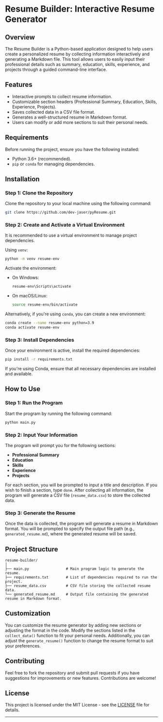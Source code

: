 # Resume Builder: Interactive Resume Generator

## Overview

The Resume Builder is a Python-based application designed to help users create a personalized resume by collecting information interactively and generating a Markdown file. This tool allows users to easily input their professional details such as summary, education, skills, experience, and projects through a guided command-line interface.

## Features

- Interactive prompts to collect resume information.
- Customizable section headers (Professional Summary, Education, Skills, Experience, Projects).
- Saves collected data in a CSV file format.
- Generates a well-structured resume in Markdown format.
- Users can modify or add more sections to suit their personal needs.

## Requirements

Before running the project, ensure you have the following installed:

- Python 3.6+ (recommended).
- `pip` or `conda` for managing dependencies.


## Installation

### Step 1: Clone the Repository

Clone the repository to your local machine using the following command:

```bash
git clone https://github.com/dev-jaser/pyResume.git
```

### Step 2: Create and Activate a Virtual Environment

It is recommended to use a virtual environment to manage project dependencies.

Using `venv`:

```bash
python -m venv resume-env
```

Activate the environment:

- On Windows:

  ```bash
  resume-env\Scripts\activate
  ```

- On macOS/Linux:

  ```bash
  source resume-env/bin/activate
  ```

Alternatively, if you're using `conda`, you can create a new environment:

```bash
conda create --name resume-env python=3.9
conda activate resume-env
```

### Step 3: Install Dependencies

Once your environment is active, install the required dependencies:

```bash
pip install -r requirements.txt
```

If you're using Conda, ensure that all necessary dependencies are installed and available.

## How to Use

### Step 1: Run the Program

Start the program by running the following command:

```bash
python main.py
```

### Step 2: Input Your Information

The program will prompt you for the following sections:

- **Professional Summary**
- **Education**
- **Skills**
- **Experience**
- **Projects**

For each section, you will be prompted to input a title and description. If you wish to finish a section, type `done`. After collecting all information, the program will generate a CSV file (`resume_data.csv`) to store the collected data.

### Step 3: Generate the Resume

Once the data is collected, the program will generate a resume in Markdown format. You will be prompted to specify the output file path (e.g., `generated_resume.md`), where the generated resume will be saved.

## Project Structure

```plaintext
resume-builder/
│
├── main.py                 # Main program logic to generate the resume.
├── requirements.txt        # List of dependencies required to run the project.
├── resume_data.csv         # CSV file storing the collected resume data.
└── generated_resume.md     # Output file containing the generated resume in Markdown format.
```

## Customization

You can customize the resume generator by adding new sections or adjusting the format in the code. Modify the sections listed in the `collect_data()` function to fit your personal needs. Additionally, you can adjust the `generate_resume()` function to change the resume format to suit your preferences.

## Contributing

Feel free to fork the repository and submit pull requests if you have suggestions for improvements or new features. Contributions are welcome!

## License

This project is licensed under the MIT License - see the [LICENSE](LICENSE) file for details.

----
